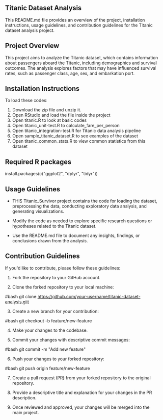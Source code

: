 ## Titanic Dataset Analysis ##

This README.md file provides an overview of the project, installation instructions, usage guidelines, and contribution guidelines for the Titanic dataset analysis project.

## Project Overview ##

This project aims to analyze the Titanic dataset, which contains information about passengers aboard the Titanic, including demographics and survival outcomes. The analysis explores factors that may have influenced survival rates, such as passenger class, age, sex, and embarkation port.

## Installation Instructions ##

To load these codes:

1. Download the zip file and unzip it.
2. Open RStudio and load the file inside the project
3. Open titanic.R to look at basic codes
4. Open titanic_unit-test.R to calculate_fare_per_person 
5. Open titanic_integration-test.R for Titanic data analysis pipeline
6. Open sample_titanic_dataset.R to see examples of the dataset
7. Open titanic_common_stats.R to view common statistics from this dataset

## Required R packages ##

install.packages(c("ggplot2", "dplyr", "tidyr"))

## Usage Guidelines ##

- THIS Titanic_Survivor project contains the code for loading the dataset, preprocessing the data, conducting exploratory data analysis, and generating visualizations.

- Modify the code as needed to explore specific research questions or hypotheses related to the Titanic dataset.

- Use the README.md file to document any insights, findings, or conclusions drawn from the analysis.

## Contribution Guidelines ##

If you'd like to contribute, please follow these guidelines:

1. Fork the repository to your GitHub account.

2. Clone the forked repository to your local machine:

#bash
git clone https://github.com/your-username/titanic-dataset-analysis.giit

3. Create a new branch for your contribution:

#bash
git checkout -b feature/new-feature

4. Make your changes to the codebase.

5. Commit your changes with descriptive commit messages:

#bash
git commit -m "Add new feature"

6. Push your changes to your forked repository:

#bash
git push origin feature/new-feature

7. Create a pull request (PR) from your forked repository to the original repository.

8. Provide a descriptive title and explanation for your changes in the PR description.

9. Once reviewed and approved, your changes will be merged into the main project.
